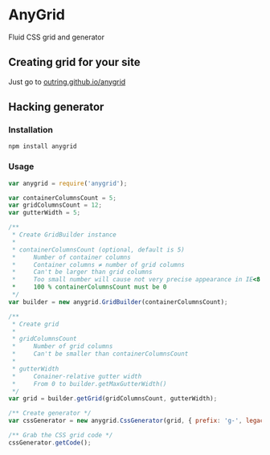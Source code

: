 # AnyGrid

Fluid CSS grid and generator

## Creating grid for your site

Just go to [outring.github.io/anygrid](http://outring.github.io/anygrid/)

## Hacking generator

### Installation

```
npm install anygrid
```

### Usage

```js
var anygrid = require('anygrid');

var containerColumnsCount = 5;
var gridColumnsCount = 12;
var gutterWidth = 5;

/**
 * Create GridBuilder instance
 *
 * containerColumnsCount (optional, default is 5)
 *     Number of container columns
 *     Container columns ≠ number of grid columns
 *     Can't be larger than grid columns
 *     Too small number will cause not very precise appearance in IE<8 and WebKit browsers
 *     100 % containerColumnsCount must be 0
 */
var builder = new anygrid.GridBuilder(containerColumnsCount);

/**
 * Create grid
 *
 * gridColumnsCount
 *     Number of grid columns
 *     Can't be smaller than containerColumnsCount
 *
 * gutterWidth
 *     Conainer-relative gutter width
 *     From 0 to builder.getMaxGutterWidth()
 */
var grid = builder.getGrid(gridColumnsCount, gutterWidth);

/** Create generator */
var cssGenerator = new anygrid.CssGenerator(grid, { prefix: 'g-', legacyIeSupport: true, restore: true });

/** Grab the CSS grid code */
cssGenerator.getCode();
```
